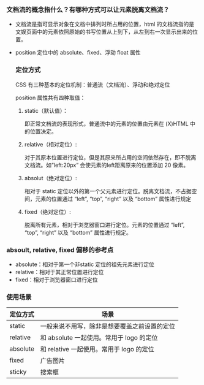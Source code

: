 ### 文档流的概念指什么？有哪种方式可以让元素脱离文档流？

- 文档流是指可显示对象在文档中排列时所占用的位置，html 的文档流指的是文娱页面中的元素依照原始的书写位置从上到下，从左到右一次显示出来的位置。

- position 定位中的 absolute、fixed、浮动 float 属性



  ### 定位方式

  CSS 有三种基本的定位机制：普通流（文档流）、浮动和绝对定位

  position 属性共有四种取值：

  1. static（默认值）：

     即正常文档流的表现形式，普通流中的元素的位置由元素在 (X)HTML 中的位置决定。

  2. relative（相对定位）: 

     对于其原本位置进行定位，但是其原来所占用的空间依然存在，即不脱离文档流。如”left:20px” 会使元素的left距离原来的位置添加 20 像素。

  3. absolut（绝对定位）: 

     相对于 static 定位以外的第一个父元素进行定位。脱离文档流，不占据空间，元素的位置通过 “left”, “top”, “right” 以及 “bottom” 属性进行规定

  4. fixed（绝对定位）: 

     脱离所有元素，相对于浏览器窗口进行定位。元素的位置通过 “left”, “top”, “right” 以及 “bottom” 属性进行规定。

### absoult, relative, fixed 偏移的参考点

- absolute：相对于第一个非static 定位的祖先元素进行定位
- relative：相对于其正常位置进行定位
- fixed：相对于浏览器窗口进行定位

### 使用场景

| 定位方式 | 场景                                         |
| -------- | -------------------------------------------- |
| static   | 一般来说不用写，除非是想要覆盖之前设置的定位 |
| relative | 和 absolute 一起使用。常用于 logo 的定位     |
| absolute | 和 relative 一起使用。常用于 logo 的定位     |
| fixed    | 广告图片                                     |
| sticky   | 搜索框                                       |

